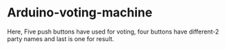 # Arduino-voting-machine
Here, Five push buttons have used for voting, four buttons have different-2 party names and last is one for result.

